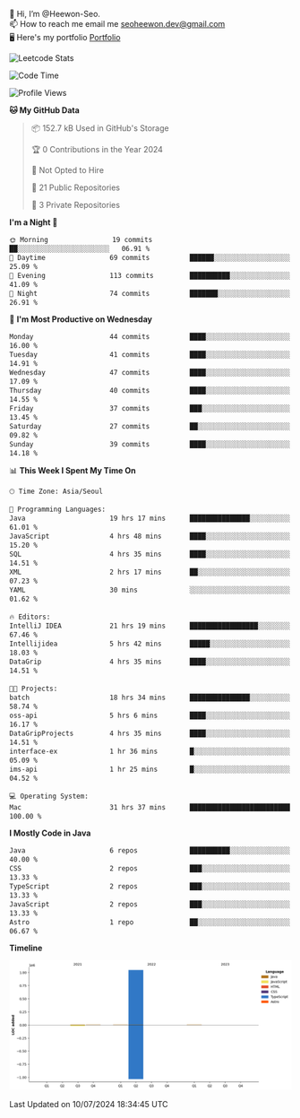👋 Hi, I’m @Heewon-Seo.  
📫 How to reach me email me seoheewon.dev@gmail.com   
🖥 Here's my portfolio [Portfolio](https://haileynotes.notion.site/HEEWON-SEO-f98fe97412ee4a6a94fd24fe6832f84c)

![Leetcode Stats](https://leetcode.card.workers.dev/?username=Heewon-Seo)

 <!--START_SECTION:waka-->
![Code Time](http://img.shields.io/badge/Code%20Time-1%2C291%20hrs%202%20mins-blue)

![Profile Views](http://img.shields.io/badge/Profile%20Views-0-blue)

**🐱 My GitHub Data** 

> 📦 152.7 kB Used in GitHub's Storage 
 > 
> 🏆 0 Contributions in the Year 2024
 > 
> 🚫 Not Opted to Hire
 > 
> 📜 21 Public Repositories 
 > 
> 🔑 3 Private Repositories 
 > 
**I'm a Night 🦉** 

```text
🌞 Morning                19 commits          ██░░░░░░░░░░░░░░░░░░░░░░░   06.91 % 
🌆 Daytime                69 commits          ██████░░░░░░░░░░░░░░░░░░░   25.09 % 
🌃 Evening                113 commits         ██████████░░░░░░░░░░░░░░░   41.09 % 
🌙 Night                  74 commits          ███████░░░░░░░░░░░░░░░░░░   26.91 % 
```
📅 **I'm Most Productive on Wednesday** 

```text
Monday                   44 commits          ████░░░░░░░░░░░░░░░░░░░░░   16.00 % 
Tuesday                  41 commits          ████░░░░░░░░░░░░░░░░░░░░░   14.91 % 
Wednesday                47 commits          ████░░░░░░░░░░░░░░░░░░░░░   17.09 % 
Thursday                 40 commits          ████░░░░░░░░░░░░░░░░░░░░░   14.55 % 
Friday                   37 commits          ███░░░░░░░░░░░░░░░░░░░░░░   13.45 % 
Saturday                 27 commits          ██░░░░░░░░░░░░░░░░░░░░░░░   09.82 % 
Sunday                   39 commits          ████░░░░░░░░░░░░░░░░░░░░░   14.18 % 
```


📊 **This Week I Spent My Time On** 

```text
🕑︎ Time Zone: Asia/Seoul

💬 Programming Languages: 
Java                     19 hrs 17 mins      ███████████████░░░░░░░░░░   61.01 % 
JavaScript               4 hrs 48 mins       ████░░░░░░░░░░░░░░░░░░░░░   15.20 % 
SQL                      4 hrs 35 mins       ████░░░░░░░░░░░░░░░░░░░░░   14.51 % 
XML                      2 hrs 17 mins       ██░░░░░░░░░░░░░░░░░░░░░░░   07.23 % 
YAML                     30 mins             ░░░░░░░░░░░░░░░░░░░░░░░░░   01.62 % 

🔥 Editors: 
IntelliJ IDEA            21 hrs 19 mins      █████████████████░░░░░░░░   67.46 % 
Intellijidea             5 hrs 42 mins       █████░░░░░░░░░░░░░░░░░░░░   18.03 % 
DataGrip                 4 hrs 35 mins       ████░░░░░░░░░░░░░░░░░░░░░   14.51 % 

🐱‍💻 Projects: 
batch                    18 hrs 34 mins      ███████████████░░░░░░░░░░   58.74 % 
oss-api                  5 hrs 6 mins        ████░░░░░░░░░░░░░░░░░░░░░   16.17 % 
DataGripProjects         4 hrs 35 mins       ████░░░░░░░░░░░░░░░░░░░░░   14.51 % 
interface-ex             1 hr 36 mins        █░░░░░░░░░░░░░░░░░░░░░░░░   05.09 % 
ims-api                  1 hr 25 mins        █░░░░░░░░░░░░░░░░░░░░░░░░   04.52 % 

💻 Operating System: 
Mac                      31 hrs 37 mins      █████████████████████████   100.00 % 
```

**I Mostly Code in Java** 

```text
Java                     6 repos             ██████████░░░░░░░░░░░░░░░   40.00 % 
CSS                      2 repos             ███░░░░░░░░░░░░░░░░░░░░░░   13.33 % 
TypeScript               2 repos             ███░░░░░░░░░░░░░░░░░░░░░░   13.33 % 
JavaScript               2 repos             ███░░░░░░░░░░░░░░░░░░░░░░   13.33 % 
Astro                    1 repo              ██░░░░░░░░░░░░░░░░░░░░░░░   06.67 % 
```



**Timeline**

![Lines of Code chart](https://raw.githubusercontent.com/Heewon-Seo/Heewon-Seo/main/assets/bar_graph.png)


 Last Updated on 10/07/2024 18:34:45 UTC
<!--END_SECTION:waka-->

